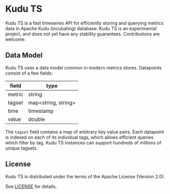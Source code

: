 # Kudu TS

Kudu TS is a fast timeseries API for efficiently storing and querying metrics
data in Apache Kudu (incubating) database. Kudu TS is an experimental project,
and does not yet have any stability guarantees. Contributions are welcome.

## Data Model

Kudu TS uses a data model common in modern metrics stores. Datapoints consist
of a few fields:

| field  | type                |
|--------|---------------------|
| metric | string              |
| tagset | map<string, string> |
| time   | timestamp           |
| value  | double              |

The `tagset` field contains a map of arbitrary key value pairs. Each datapoint
is indexed on each of its individual tags, which allows efficient queries which
filter by tag. Kudu TS instances can support hundreds of millions of unique
tagsets.

## License

Kudu TS is distributed under the terms of the Apache License (Version 2.0).

See [LICENSE](LICENSE) for details.
